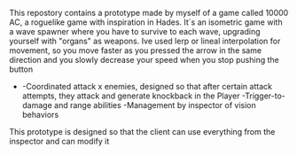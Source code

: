 This repostory contains a prototype made by myself of a game called 10000 AC, a roguelike game with inspiration in Hades.
It´s an isometric game with a wave spawner where you have to survive to each wave, upgrading yourself with "organs" as weapons.
Ive used lerp or lineal interpolation for movement, so you move faster as you pressed the arrow in the same direction and you slowly decrease your speed when you stop pushing the button
- -Coordinated attack x enemies, designed so that after certain attack attempts, they attack and generate knockback in the Player
-Trigger-to-damage and range abilities
-Management by inspector of vision behaviors

This prototype is designed so that the client can use everything from the inspector and can modify it 
